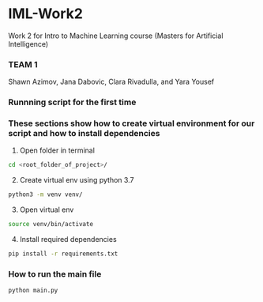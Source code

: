 # IML-Work2

Work 2 for Intro to Machine Learning course (Masters for Artificial Intelligence)

### TEAM 1 

Shawn Azimov, Jana Dabovic, Clara Rivadulla, and Yara Yousef


### Runnning script for the first time
### These sections show how to create virtual environment for our script and how to install dependencies
1. Open folder in terminal
```bash
cd <root_folder_of_project>/
```
2. Create virtual env using python 3.7
```bash
python3 -m venv venv/
```
3. Open virtual env
```bash
source venv/bin/activate
```
4. Install required dependencies
```bash
pip install -r requirements.txt
```

### How to run the main file 
```bash
python main.py
```
